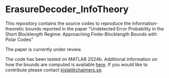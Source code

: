 # ErasureDecoder_InfoTheory

This repository contains the source codes to reproduce the information-theoretic bounds reported in the paper "Undetected Error Probability in the Short Blocklength Regime: Approaching Finite-Blocklength Bounds with Polar Codes"

The paper is currently under review.

The code has been tested on MATLAB 2024b.
Additional information on how the bounds are computed is available [here](https://github.com/OguzKislal/ErrorDetection_InfoTheory/blob/main/SPApprox_ImplementationDoc.pdf).
If you would like to contribute please contact <kislal@chalmers.se>.
